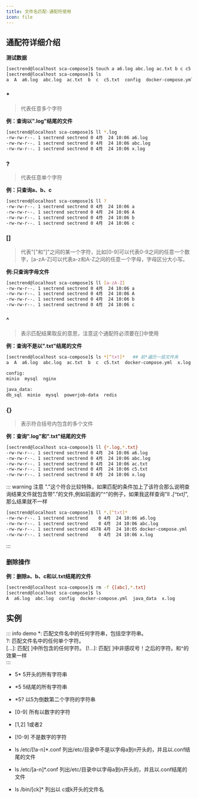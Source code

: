 ```yaml
---
title: 文件名匹配-通配符使用
icon: file
---
```


## 通配符详细介绍
**测试数据**
```bash
[sectrend@localhost sca-compose]$ touch a a6.log abc.log ac.txt b c c5.txt x.log A
[sectrend@localhost sca-compose]$ ls
a  A  a6.log  abc.log  ac.txt  b  c  c5.txt  config  docker-compose.yml  java_data  x.log
```
### *
>代表任意多个字符

**例：查询以".log"结尾的文件**
```bash
[sectrend@localhost sca-compose]$ ll *.log
-rw-rw-r--. 1 sectrend sectrend 0 4月  24 10:06 a6.log
-rw-rw-r--. 1 sectrend sectrend 0 4月  24 10:06 abc.log
-rw-rw-r--. 1 sectrend sectrend 0 4月  24 10:06 x.log
```


### ?
> 代表任意单个字符  

**例：只查询a、b、c**
```bash
[sectrend@localhost sca-compose]$ ll ?
-rw-rw-r--. 1 sectrend sectrend 0 4月  24 10:06 a
-rw-rw-r--. 1 sectrend sectrend 0 4月  24 10:06 A
-rw-rw-r--. 1 sectrend sectrend 0 4月  24 10:06 b
-rw-rw-r--. 1 sectrend sectrend 0 4月  24 10:06 c
```
### []
>代表"["和"]"之间的某一个字符，比如[0-9]可以代表0-9之间的任意一个数字，[a-zA-Z]可以代表a-z和A-Z之间的任意一个字母，字母区分大小写。

**例:只查询字母文件**
```bash
[sectrend@localhost sca-compose]$ ll [a-zA-Z]
-rw-rw-r--. 1 sectrend sectrend 0 4月  24 10:06 a
-rw-rw-r--. 1 sectrend sectrend 0 4月  24 10:06 A
-rw-rw-r--. 1 sectrend sectrend 0 4月  24 10:06 b
-rw-rw-r--. 1 sectrend sectrend 0 4月  24 10:06 c
```
### ^
>表示匹配结果取反的意思，注意这个通配符必须要在[]中使用

**例：查询不是以".txt"结尾的文件**
```bash
[sectrend@localhost sca-compose]$ ls *[^txt]*   ## 前*遍历一层文件夹
a  A  a6.log  abc.log  ac.txt  b  c  c5.txt  docker-compose.yml  x.log

config:
minio  mysql  nginx

java_data:
db_sql  minio  mysql  powerjob-data  redis

```

### {}
>表示符合括号内包含的多个文件  

**例：查询".log"和".txt"结尾的文件**
```bash
[sectrend@localhost sca-compose]$ ll {*.log,*.txt}
-rw-rw-r--. 1 sectrend sectrend 0 4月  24 10:06 a6.log
-rw-rw-r--. 1 sectrend sectrend 0 4月  24 10:06 abc.log
-rw-rw-r--. 1 sectrend sectrend 0 4月  24 10:06 ac.txt
-rw-rw-r--. 1 sectrend sectrend 0 4月  24 10:06 c5.txt
-rw-rw-r--. 1 sectrend sectrend 0 4月  24 10:06 x.log
```
::: warning 注意
"."这个符合比较特殊，如果匹配的条件加上了该符合那么说明查询结果文件就包含带"."的文件,例如前面的"^"的例子，如果我这样查询"ll *.[^txt]*",那么结果就不一样
```bash
[sectrend@localhost sca-compose]$ ll *.[^txt]*
-rw-rw-r--. 1 sectrend sectrend    0 4月  24 10:06 a6.log
-rw-rw-r--. 1 sectrend sectrend    0 4月  24 10:06 abc.log
-rw-rw-r--. 1 sectrend sectrend 4578 4月  24 10:05 docker-compose.yml
-rw-rw-r--. 1 sectrend sectrend    0 4月  24 10:06 x.log
```
:::

### 删除操作
**例：删除a、b、c和以.txt结尾的文件**
```bash
[sectrend@localhost sca-compose]$ rm -f {[abc],*.txt}
[sectrend@localhost sca-compose]$ ls
A  a6.log  abc.log  config  docker-compose.yml  java_data  x.log

```

## 实例
::: info demo
*: 匹配文件名中的任何字符串，包括空字符串。  
?: 匹配文件名中的任何单个字符。  
[...]: 匹配[ ]中所包含的任何字符。
[!...]:  匹配[ ]中非感叹号！之后的字符。和^的效果一样  
:::

- 5*  5开头的所有字符串

- *5  5结尾的所有字符串

- *5? 以5为倒数第二个字符的字符串

- [0-9]    所有以数字的字符

- [1,2]         1或者2

- [!0-9]        不是数字的字符

- ls /etc/[!a-n]*.conf 列出/etc/目录中不是以字母a到n开头的，并且以.conf结尾的文件

- ls /etc/[a-n]*.conf 列出/etc/目录中以字母a到n开头的，并且以.conf结尾的文件

- ls /bin/[ck]* 列出以 c或k开头的文件名